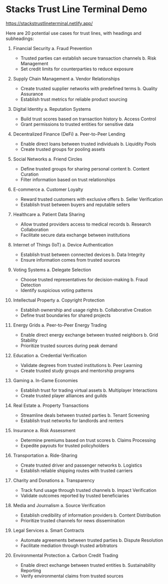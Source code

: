# Stacks Trust Line Terminal Demo

https://stackstrustlineterminal.netlify.app/

Here are 20 potential use cases for trust lines, with headings and subheadings:

1. Financial Security
   a. Fraud Prevention
      - Trusted parties can establish secure transaction channels
   b. Risk Management 
      - Set credit limits for counterparties to reduce exposure

2. Supply Chain Management
   a. Vendor Relationships
      - Create trusted supplier networks with predefined terms
   b. Quality Assurance
      - Establish trust metrics for reliable product sourcing

3. Digital Identity
   a. Reputation Systems
      - Build trust scores based on transaction history
   b. Access Control
      - Grant permissions to trusted entities for sensitive data

4. Decentralized Finance (DeFi)
   a. Peer-to-Peer Lending
      - Enable direct loans between trusted individuals
   b. Liquidity Pools
      - Create trusted groups for pooling assets

5. Social Networks
   a. Friend Circles
      - Define trusted groups for sharing personal content
   b. Content Curation
      - Filter information based on trust relationships

6. E-commerce
   a. Customer Loyalty
      - Reward trusted customers with exclusive offers
   b. Seller Verification
      - Establish trust between buyers and reputable sellers

7. Healthcare
   a. Patient Data Sharing
      - Allow trusted providers access to medical records
   b. Research Collaboration
      - Facilitate secure data exchange between institutions

8. Internet of Things (IoT)
   a. Device Authentication
      - Establish trust between connected devices
   b. Data Integrity
      - Ensure information comes from trusted sources

9. Voting Systems
   a. Delegate Selection
      - Choose trusted representatives for decision-making
   b. Fraud Detection
      - Identify suspicious voting patterns

10. Intellectual Property
    a. Copyright Protection
       - Establish ownership and usage rights
    b. Collaborative Creation
       - Define trust boundaries for shared projects

11. Energy Grids
    a. Peer-to-Peer Energy Trading
       - Enable direct energy exchange between trusted neighbors
    b. Grid Stability
       - Prioritize trusted sources during peak demand

12. Education
    a. Credential Verification
       - Validate degrees from trusted institutions
    b. Peer Learning
       - Create trusted study groups and mentorship programs

13. Gaming
    a. In-Game Economies
       - Establish trust for trading virtual assets
    b. Multiplayer Interactions
       - Create trusted player alliances and guilds

14. Real Estate
    a. Property Transactions
       - Streamline deals between trusted parties
    b. Tenant Screening
       - Establish trust networks for landlords and renters

15. Insurance
    a. Risk Assessment
       - Determine premiums based on trust scores
    b. Claims Processing
       - Expedite payouts for trusted policyholders

16. Transportation
    a. Ride-Sharing
       - Create trusted driver and passenger networks
    b. Logistics
       - Establish reliable shipping routes with trusted carriers

17. Charity and Donations
    a. Transparency
       - Track fund usage through trusted channels
    b. Impact Verification
       - Validate outcomes reported by trusted beneficiaries

18. Media and Journalism
    a. Source Verification
       - Establish credibility of information providers
    b. Content Distribution
       - Prioritize trusted channels for news dissemination

19. Legal Services
    a. Smart Contracts
       - Automate agreements between trusted parties
    b. Dispute Resolution
       - Facilitate mediation through trusted arbitrators

20. Environmental Protection
    a. Carbon Credit Trading
       - Enable direct exchange between trusted entities
    b. Sustainability Reporting
       - Verify environmental claims from trusted sources
